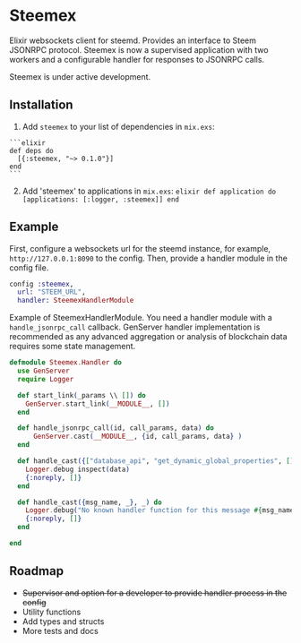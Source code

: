 # Steemex

Elixir websockets client for steemd. Provides an interface to Steem JSONRPC protocol. Steemex is now a supervised application with two workers and a configurable handler for responses to JSONRPC calls.  

Steemex is under active development.

## Installation

  1. Add `steemex` to your list of dependencies in `mix.exs`:

    ```elixir
    def deps do
      [{:steemex, "~> 0.1.0"}]
    end
    ```

  2. Add 'steemex' to applications in `mix.exs`:
    ```elixir
    def application do
      [applications: [:logger, :steemex]]
    end
    ```

## Example

First, configure a websockets url for the steemd instance, for example, `http://127.0.0.1:8090` to the config.
Then, provide a handler module in the config file.

```elixir
config :steemex,
  url: "STEEM_URL",
  handler: SteemexHandlerModule
```

Example of SteemexHandlerModule. You need a handler module with a `handle_jsonrpc_call` callback. GenServer handler implementation is recommended as any advanced aggregation or analysis of blockchain data requires some state management.

```elixir
defmodule Steemex.Handler do
  use GenServer
  require Logger

  def start_link(_params \\ []) do
    GenServer.start_link(__MODULE__, [])
  end

  def handle_jsonrpc_call(id, call_params, data) do
      GenServer.cast(__MODULE__, {id, call_params, data} )
  end

  def handle_cast({["database_api", "get_dynamic_global_properties", []], data}, _) do
    Logger.debug inspect(data)
    {:noreply, []}
  end

  def handle_cast({msg_name, _}, _) do
    Logger.debug("No known handler function for this message #{msg_name}")
    {:noreply, []}
  end

end
```

## Roadmap

* ~~Supervisor and option for a developer to provide handler process in the config~~
* Utility functions
* Add types and structs
* More tests and docs
